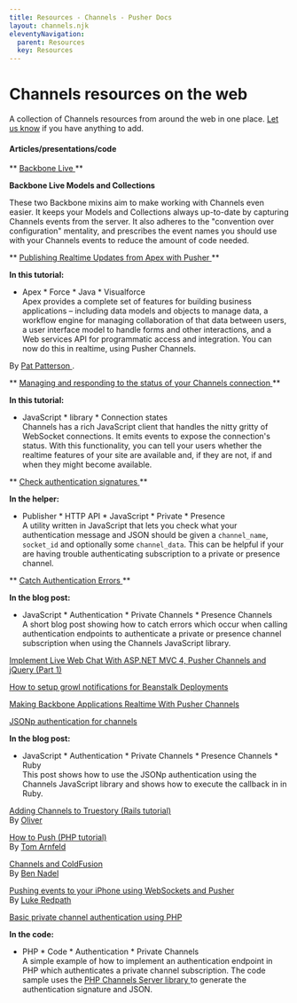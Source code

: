 ```yaml
---
title: Resources - Channels - Pusher Docs
layout: channels.njk
eleventyNavigation: 
  parent: Resources
  key: Resources
---
```

# Channels resources on the web
 
A collection of Channels resources from around the web in one place. [Let us know](mailto:support@pusher.com) if you have anything to add. 
 
#### Articles/presentations/code
 
** [ Backbone Live ](https://github.com/bluedevil2k/backbone-live) ** 
 
**Backbone Live Models and Collections** 
 
These two Backbone mixins aim to make working with Channels even easier. It keeps your Models and Collections always up-to-date by capturing Channels events from the server. It also adheres to the "convention over configuration" mentality, and prescribes the event names you should use with your Channels events to reduce the amount of code needed. 
 
** [ Publishing Realtime Updates from Apex with Pusher ](http://blogs.developerforce.com/developer-relations/2011/10/publishing-real-time-updates-from-apex-with-pusher.html) ** 
 
**In this tutorial:** 
  * Apex * Force * Java * Visualforce  
Apex provides a complete set of features for building business applications – including data models and objects to manage data, a workflow engine for managing collaboration of that data between users, a user interface model to handle forms and other interactions, and a Web services API for programmatic access and integration. You can now do this in realtime, using Pusher Channels. 
 
By [ Pat Patterson ](http://blogs.developerforce.com/developer-relations/author/pat-patterson) . 
 
** [ Managing and responding to the status of your Channels connection ](https://blog.pusher.com/2011/7/12/connections-states) ** 
 
**In this tutorial:** 
  * JavaScript * library * Connection states  
Channels has a rich JavaScript client that handles the nitty gritty of WebSocket connections. It emits events to expose the connection's status. With this functionality, you can tell your users whether the realtime features of your site are available and, if they are not, if and when they might become available. 
 
** [ Check authentication signatures ](http://www.leggetter.co.uk/pusher/help/auth_checker/) ** 
 
**In the helper:** 
  * Publisher * HTTP API * JavaScript * Private * Presence  
A utility written in JavaScript that lets you check what your authentication message and JSON should be given a `channel_name`, `socket_id` and optionally some `channel_data`. This can be helpful if your are having trouble authenticating subscription to a private or presence channel. 
 
** [ Catch Authentication Errors ](https://blog.pusher.com/2011/8/10/catching-your-private-and-presence-authentication-errors) ** 
 
**In the blog post:** 
  * JavaScript * Authentication * Private Channels * Presence Channels  
A short blog post showing how to catch errors which occur when calling authentication endpoints to authenticate a private or presence channel subscription when using the Channels JavaScript library. 
 
[ Implement Live Web Chat With ASP.NET MVC 4, Pusher Channels and jQuery (Part 1) ](http://www.geekbeing.com/2012/05/18/implement-live-web-chat-part-1/) 
 
[ How to setup growl notifications for Beanstalk Deployments ](http://www.joshstrange.com/2012/06/14/how-to-setup-growl-notifications-for-beanstalk-deployments-updated/) 
 
[ Making Backbone Applications Realtime With Pusher Channels ](http://blog.gazler.com/blog/2012/04/02/making-backbone-applications-realtime-with-pusher/) 
 
[ JSONp authentication for channels ](https://blog.pusher.com/2010/10/26/jsonp-authentication-for-private-channels) 
 
**In the blog post:** 
  * JavaScript * Authentication * Private Channels * Presence Channels * Ruby  
This post shows how to use the JSONp authentication using the Channels JavaScript library and shows how to execute the callback in in Ruby. 
 
[ Adding Channels to Truestory (Rails tutorial) ](http://blog.new-bamboo.co.uk/2010/5/12/integrating-pusher-into-a-complex-app-in-one-day) <br /> By [Oliver](http://new-bamboo.co.uk) 
 
[ How to Push (PHP tutorial) ](http://blog.tarnfeldweb.com/2010/05/how-to-push/) <br /> By [ Tom Arnfeld ](http://tarnfeldweb.com/ "Tom Arnfeld") 
 
[ Channels and ColdFusion ](http://www.bennadel.com/blog/1954-Using-ColdFusion-With-Pusher-A-Notification-Service-Powered-By-HTML5-WebSockets.htm) <br /> By [Ben Nadel](http://www.bennadel.com/) 
 
[ Pushing events to your iPhone using WebSockets and Pusher ](http://lukeredpath.co.uk/blog/pushing-events-to-your-iphone-using-websockets-and-pusher.html "Pushing events to your iPhone using WebSockets and Pusher") <br /> By [ Luke Redpath ](http://lukeredpath.co.uk/ "Luke Redpath") 
 
[ Basic private channel authentication using PHP ](https://gist.github.com/1180618) 
 
**In the code:** 
  * PHP * Code * Authentication * Private Channels  
A simple example of how to implement an authentication endpoint in PHP which authenticates a private channel subscription. The code sample uses the [ PHP Channels Server library ](/docs/channels/channels_libraries/libraries) to generate the authentication signature and JSON. 

